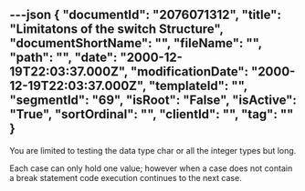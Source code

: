 ---json
{
  "documentId": "2076071312",
  "title": "Limitatons of the switch Structure",
  "documentShortName": "",
  "fileName": "",
  "path": "",
  "date": "2000-12-19T22:03:37.000Z",
  "modificationDate": "2000-12-19T22:03:37.000Z",
  "templateId": "",
  "segmentId": "69",
  "isRoot": "False",
  "isActive": "True",
  "sortOrdinal": "",
  "clientId": "",
  "tag": ""
}
---

You are limited to testing the data type char or all the integer types but long.

Each case can only hold one value; however when a case does not contain a break statement code execution continues to the next case.
